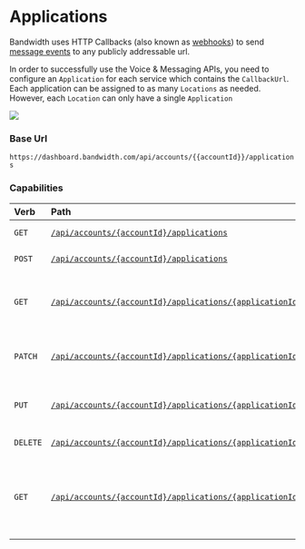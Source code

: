 # Applications

Bandwidth uses HTTP Callbacks (also known as [webhooks](https://webhooks.pbworks.com/w/page/13385124/FrontPage)) to send [message events](../messaging/callbacks/messageEvents.md) to any publicly addressable url.

In order to successfully use the Voice & Messaging APIs, you need to configure an `Application` for each service which contains the `CallbackUrl`.  Each application can be assigned to as many `Locations` as needed.  However, each `Location` can only have a single `Application`

<img src="../../images/applications.png" style="max-width:95%">

### Base Url
`https://dashboard.bandwidth.com/api/accounts/{{accountId}}/applications`


### Capabilities

| Verb                               | Path                                                                                                                   | about                                                               |
|:-----------------------------------|:-----------------------------------------------------------------------------------------------------------------------|:--------------------------------------------------------------------|
| <code class="get">GET</code>       | [`/api/accounts/{accountId}/applications`](getApplications.md)                                                         | List all Applications                                               |
| <code class="post">POST</code>     | [`/api/accounts/{accountId}/applications`](postApplications.md)                                                        | Create an application                                               |
| <code class="get">GET</code>       | [`/api/accounts/{accountId}/applications/{applicationId}`](getApplicationsApplicationId.md)                            | Get information about a specific application                        |
| <code class="patch">PATCH</code>   | [`/api/accounts/{accountId}/applications/{applicationId}`](patchApplicationsApplicationId.md)                          | Patch changes to an application                                     |
| <code class="put">PUT</code>       | [`/api/accounts/{accountId}/applications/{applicationId}`](putApplicationsApplicationId.md)                            | Make changes to an application                                      |
| <code class="delete">DELETE</code> | [`/api/accounts/{accountId}/applications/{applicationId}`](deleteApplicationsApplicationId.md)                         | Delete an application                                               |
| <code class="get">GET</code>       | [`/api/accounts/{accountId}/applications/{applicationId}/associatedsippeers`](getApplicationsApplicationIdSippeers.md) | Retrieve a list of sippeers (location), associated with application |
